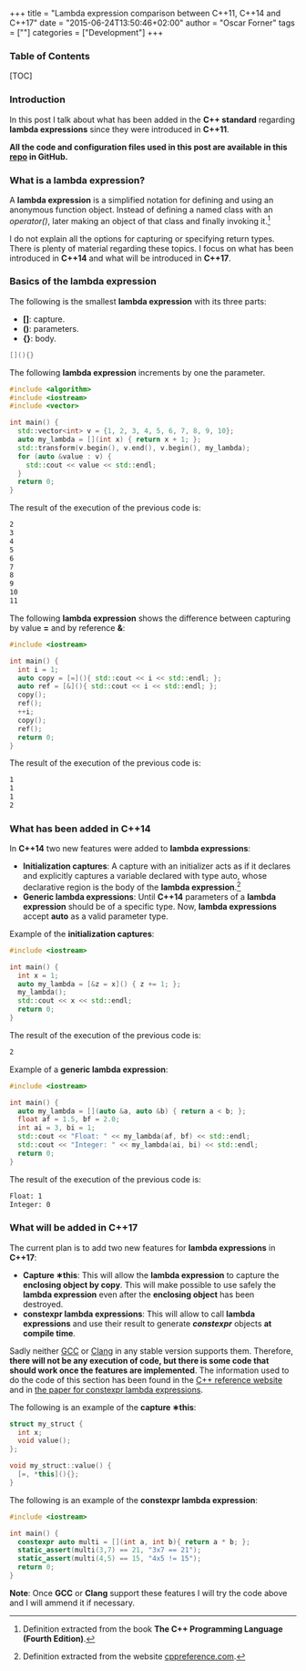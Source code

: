 +++
title = "Lambda expression comparison between C++11, C++14 and C++17"
date = "2015-06-24T13:50:46+02:00"
author = "Oscar Forner"
tags = [""]
categories = ["Development"]
+++

### Table of Contents
[TOC]

### Introduction
In this post I talk about what has been added in the **C++ standard** regarding **lambda expressions** since they were introduced in **C++11**.

**All the code and configuration files used in this post are available in this
[repo](https://github.com/maitesin/blog/tree/master/lambda_comparison_2016_05_14) in GitHub.**

### What is a lambda expression?
A **lambda expression** is a simplified notation for defining and using an anonymous function object. Instead of defining a named class with an *operator()*, later making an object of that class and finally invoking it.[^1]

I do not explain all the options for capturing or specifying return types. There is plenty of material regarding these topics. I focus on what has been introduced in **C++14** and what will be introduced in **C++17**.

### Basics of the lambda expression
The following is the smallest **lambda expression** with its three parts:

- **[]**: capture.
- **()**: parameters.
- **{}**: body.

``` cpp
[](){}
```

The following **lambda expression** increments by one the parameter.
``` cpp
#include <algorithm>
#include <iostream>
#include <vector>

int main() {
  std::vector<int> v = {1, 2, 3, 4, 5, 6, 7, 8, 9, 10};
  auto my_lambda = [](int x) { return x + 1; };
  std::transform(v.begin(), v.end(), v.begin(), my_lambda);
  for (auto &value : v) {
    std::cout << value << std::endl;
  }
  return 0;
}
```

The result of the execution of the previous code is:
``` bash
2
3
4
5
6
7
8
9
10
11
```

The following **lambda expression** shows the difference between capturing by value **=** and by reference **&**:
``` cpp
#include <iostream>

int main() {
  int i = 1;
  auto copy = [=](){ std::cout << i << std::endl; };
  auto ref = [&](){ std::cout << i << std::endl; };
  copy();
  ref();
  ++i;
  copy();
  ref();
  return 0;
}
```

The result of the execution of the previous code is:
``` bash
1
1
1
2
```

### What has been added in C++14
In **C++14** two new features were added to **lambda expressions**:

- **Initialization captures**: A capture with an initializer acts as if it declares and explicitly captures a variable declared with type auto, whose declarative region is the body of the **lambda expression**.[^2]
- **Generic lambda expressions**: Until **C++14** parameters of a **lambda expression** should be of a specific type. Now, **lambda expressions** accept **auto** as a valid parameter type.

Example of the **initialization captures**:
``` cpp
#include <iostream>

int main() {
  int x = 1;
  auto my_lambda = [&z = x]() { z += 1; };
  my_lambda();
  std::cout << x << std::endl;
  return 0;
}
```

The result of the execution of the previous code is:
``` bash
2
```

Example of a **generic lambda expression**:
``` cpp
#include <iostream>

int main() {
  auto my_lambda = [](auto &a, auto &b) { return a < b; };
  float af = 1.5, bf = 2.0;
  int ai = 3, bi = 1;
  std::cout << "Float: " << my_lambda(af, bf) << std::endl;
  std::cout << "Integer: " << my_lambda(ai, bi) << std::endl;
  return 0;
}
```

The result of the execution of the previous code is:
``` bash
Float: 1
Integer: 0
```

### What will be added in C++17
The current plan is to add two new features for **lambda expressions** in **C++17**:

- **Capture &lowast;this**: This will allow the **lambda expression** to capture the **enclosing object by copy**. This will make possible to use safely the **lambda expression** even after the **enclosing object** has been destroyed.
- **constexpr lambda expressions**: This will allow to call **lambda expressions** and use their result to generate ***constexpr*** objects **at compile time**.

Sadly neither [GCC](https://gcc.gnu.org/projects/cxx-status.html#cxx1z) or [Clang](http://clang.llvm.org/cxx_status.html) in any stable version supports them. Therefore, **there will not be any execution of code, but there is some code that should work once the features are implemented**. The information used to do the code of this section has been found in the [C++ reference website](http://en.cppreference.com/w/cpp/language/lambda) and in [the paper for constexpr lambda expressions](https://isocpp.org/files/papers/N4487.pdf).

The following is an example of the **capture &lowast;this**:
``` cpp
struct my_struct {
  int x;
  void value();
};

void my_struct::value() {
  [=, *this](){};
}
```

The following is an example of the **constexpr lambda expression**:
``` cpp
#include <iostream>

int main() {
  constexpr auto multi = [](int a, int b){ return a * b; };
  static_assert(multi(3,7) == 21, "3x7 == 21");
  static_assert(multi(4,5) == 15, "4x5 != 15");
  return 0;
}
```

**Note**: Once **GCC** or **Clang** support these features I will try the code above and I will ammend it if necessary.

[^1]: Definition extracted from the book **The C++ Programming Language (Fourth Edition)**.
[^2]: Definition extracted from the website [cppreference.com](http://en.cppreference.com/w/cpp/language/lambda).
